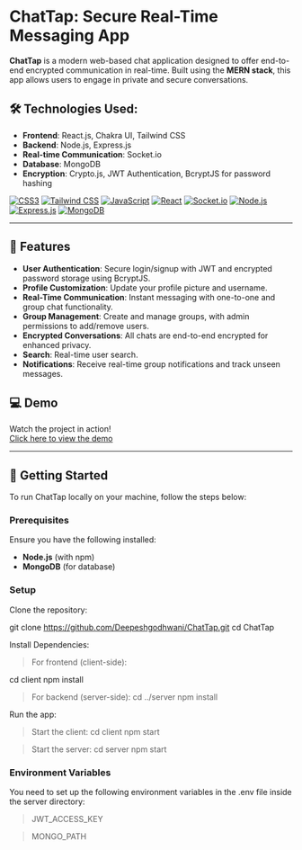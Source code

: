 # **ChatTap: Secure Real-Time Messaging App**

**ChatTap** is a modern web-based chat application designed to offer end-to-end encrypted communication in real-time. Built using the **MERN stack**, this app allows users to engage in private and secure conversations.

## 🛠️ **Technologies Used:**
- **Frontend**: React.js, Chakra UI, Tailwind CSS
- **Backend**: Node.js, Express.js
- **Real-time Communication**: Socket.io
- **Database**: MongoDB
- **Encryption**: Crypto.js, JWT Authentication, BcryptJS for password hashing

[![CSS3](https://img.shields.io/badge/CSS3-1572B6?style=for-the-badge&logo=css3&logoColor=white)](https://developer.mozilla.org/en-US/docs/Web/CSS)
[![Tailwind CSS](https://img.shields.io/badge/Tailwind%20CSS-38B2AC?style=for-the-badge&logo=tailwind-css&logoColor=white)](https://tailwindcss.com/)
[![JavaScript](https://img.shields.io/badge/JavaScript-000000?style=for-the-badge&logo=javascript&logoColor=yellow)](https://developer.mozilla.org/en-US/docs/Web/JavaScript)
[![React](https://img.shields.io/badge/React-20232A?style=for-the-badge&logo=react&logoColor=61DAFB)](https://reactjs.org/)
[![Socket.io](https://img.shields.io/badge/Socket.io-010101?style=for-the-badge&logo=socketdotio&logoColor=white)](https://socket.io/)
[![Node.js](https://img.shields.io/badge/Node.js-339933?style=for-the-badge&logo=nodedotjs&logoColor=white)](https://nodejs.org/)
[![Express.js](https://img.shields.io/badge/Express.js-000000?style=for-the-badge&logo=express&logoColor=white)](https://expressjs.com/)
[![MongoDB](https://img.shields.io/badge/MongoDB-4EA94B?style=for-the-badge&logo=mongodb&logoColor=white)](https://www.mongodb.com/)

---

## 🚀 **Features**

- **User Authentication**: Secure login/signup with JWT and encrypted password storage using BcryptJS.
- **Profile Customization**: Update your profile picture and username.
- **Real-Time Communication**: Instant messaging with one-to-one and group chat functionality.
- **Group Management**: Create and manage groups, with admin permissions to add/remove users.
- **Encrypted Conversations**: All chats are end-to-end encrypted for enhanced privacy.
- **Search**: Real-time user search.
- **Notifications**: Receive real-time group notifications and track unseen messages.

## 💻 **Demo**

Watch the project in action!  
[Click here to view the demo](https://www.linkedin.com/feed/update/urn:li:activity:7033886022119632896/)

---

## 📝 **Getting Started**

To run ChatTap locally on your machine, follow the steps below:

### Prerequisites
Ensure you have the following installed:
- **Node.js** (with npm)
- **MongoDB** (for database)

### Setup

Clone the repository:
   
git clone https://github.com/Deepeshgodhwani/ChatTap.git
   cd ChatTap


Install Dependencies:

> For frontend (client-side):

    
cd client
    npm install

   
> For backend (server-side):
cd ../server
npm install


Run the app:

> Start the client:
cd client
npm start

> Start the server:
cd server
npm start


### Environment Variables
You need to set up the following environment variables in the .env file inside the server directory:

> JWT_ACCESS_KEY

> MONGO_PATH